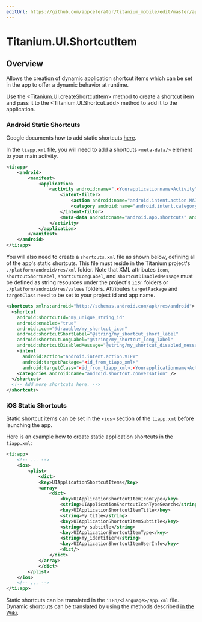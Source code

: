 ```yaml
---
editUrl: https://github.com/appcelerator/titanium_mobile/edit/master/apidoc/Titanium/UI/ShortcutItem.yml
---
```

# Titanium.UI.ShortcutItem

<TypeHeader/>

## Overview

Allows the creation of dynamic application shortcut items which can be set in the app to 
offer a dynamic behavior at runtime.

Use the <Titanium.UI.createShortcutItem> method to create a shortcut item and pass it to
the <Titanium.UI.Shortcut.add> method to add it to the application.

### Android Static Shortcuts
Google documents how to add static shortcuts
[here](https://developer.android.com/guide/topics/ui/shortcuts/creating-shortcuts#static).

In the `tiapp.xml` file, you will need to add a shortcuts `<meta-data/>` element to your main activity.
``` xml
<ti:app>
    <android>
        <manifest>
            <application>
                <activity android:name=".<Yourapplicationname>Activity">
                    <intent-filter>
                        <action android:name="android.intent.action.MAIN"/>
                        <category android:name="android.intent.category.LAUNCHER"/>
                    </intent-filter>
                    <meta-data android:name="android.app.shortcuts" android:resource="@xml/shortcuts"/>
                </activity>
            </application>
        </manifest>
    </android>
</ti:app>
```

You will also need to create a `shortcuts.xml` file as shown below, defining all of the app's static shortcuts.
This file must reside in the Titanium project's `./platform/android/res/xml` folder. Note that XML attributes
`icon`, `shortcutShortLabel`, `shortcutLongLabel`, and `shortcutDisabledMessage` must be defined as string
resources under the project's `i18n` folders or `./platform/android/res/values` folders.
Attributes `targetPackage` and `targetClass` need to be set to your project id and app name.
``` xml
<shortcuts xmlns:android="http://schemas.android.com/apk/res/android">
  <shortcut
    android:shortcutId="my_unique_string_id"
    android:enabled="true"
    android:icon="@drawable/my_shortcut_icon"
    android:shortcutShortLabel="@string/my_shortcut_short_label"
    android:shortcutLongLabel="@string/my_shortcut_long_label"
    android:shortcutDisabledMessage="@string/my_shortcut_disabled_message">
    <intent
      android:action="android.intent.action.VIEW"
      android:targetPackage="<id_from_tiapp_xml>"
      android:targetClass="<id_from_tiapp_xml>.<Yourapplicationname>Activity" />
    <categories android:name="android.shortcut.conversation" />
  </shortcut>
  <!-- Add more shortcuts here. -->
</shortcuts>
```

### iOS Static Shortcuts
Static shortcut items can be set in the `<ios>` section of the `tiapp.xml` before launching the app.

Here is an example how to create static application shortcuts in the `tiapp.xml`:
``` xml
<ti:app>
    <!-- ... -->
    <ios>
        <plist>  
            <dict>
            <key>UIApplicationShortcutItems</key>
            <array>
                <dict>
                    <key>UIApplicationShortcutItemIconType</key>
                    <string>UIApplicationShortcutIconTypeSearch</string>
                    <key>UIApplicationShortcutItemTitle</key>
                    <string>My title</string>
                    <key>UIApplicationShortcutItemSubtitle</key>
                    <string>My subtitle</string>
                    <key>UIApplicationShortcutItemType</key>
                    <string>my_identifier</string>
                    <key>UIApplicationShortcutItemUserInfo</key>
                    <dict/>
                </dict>
            </array>
            </dict> 
        </plist> 
    </ios>
    <!-- ... -->
</ti:app>
```
Static shortcuts can be translated in the `i18n/<language>/app.xml` file. Dynamic shortcuts can be translated by using the
methods described [in the Wiki](https://wiki.appcelerator.org/display/guides2/Internationalization).

<ApiDocs/>
